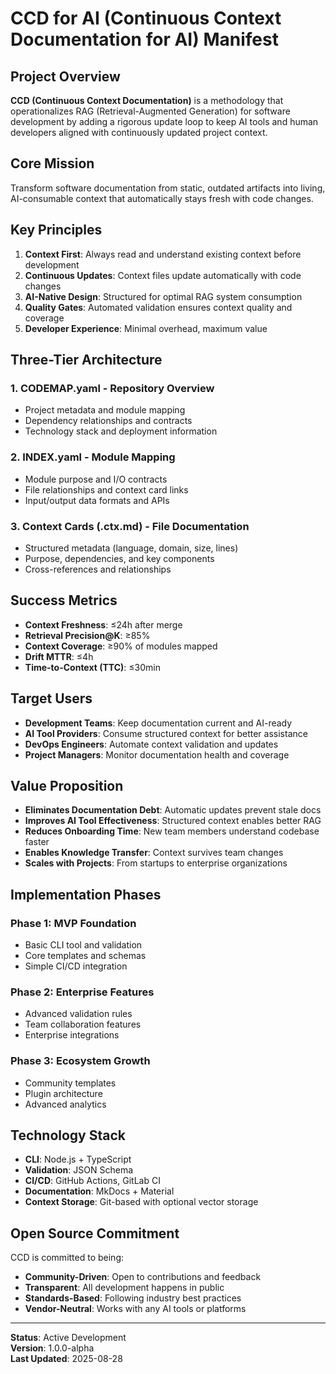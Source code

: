 # CCD for AI (Continuous Context Documentation for AI) Manifest

## Project Overview

**CCD (Continuous Context Documentation)** is a methodology that operationalizes RAG (Retrieval-Augmented Generation) for software development by adding a rigorous update loop to keep AI tools and human developers aligned with continuously updated project context.

## Core Mission

Transform software documentation from static, outdated artifacts into living, AI-consumable context that automatically stays fresh with code changes.

## Key Principles

1. **Context First**: Always read and understand existing context before development
2. **Continuous Updates**: Context files update automatically with code changes
3. **AI-Native Design**: Structured for optimal RAG system consumption
4. **Quality Gates**: Automated validation ensures context quality and coverage
5. **Developer Experience**: Minimal overhead, maximum value

## Three-Tier Architecture

### 1. **CODEMAP.yaml** - Repository Overview
- Project metadata and module mapping
- Dependency relationships and contracts
- Technology stack and deployment information

### 2. **INDEX.yaml** - Module Mapping
- Module purpose and I/O contracts
- File relationships and context card links
- Input/output data formats and APIs

### 3. **Context Cards (.ctx.md)** - File Documentation
- Structured metadata (language, domain, size, lines)
- Purpose, dependencies, and key components
- Cross-references and relationships

## Success Metrics

- **Context Freshness**: ≤24h after merge
- **Retrieval Precision@K**: ≥85%
- **Context Coverage**: ≥90% of modules mapped
- **Drift MTTR**: ≤4h
- **Time-to-Context (TTC)**: ≤30min

## Target Users

- **Development Teams**: Keep documentation current and AI-ready
- **AI Tool Providers**: Consume structured context for better assistance
- **DevOps Engineers**: Automate context validation and updates
- **Project Managers**: Monitor documentation health and coverage

## Value Proposition

- **Eliminates Documentation Debt**: Automatic updates prevent stale docs
- **Improves AI Tool Effectiveness**: Structured context enables better RAG
- **Reduces Onboarding Time**: New team members understand codebase faster
- **Enables Knowledge Transfer**: Context survives team changes
- **Scales with Projects**: From startups to enterprise organizations

## Implementation Phases

### Phase 1: MVP Foundation
- Basic CLI tool and validation
- Core templates and schemas
- Simple CI/CD integration

### Phase 2: Enterprise Features
- Advanced validation rules
- Team collaboration features
- Enterprise integrations

### Phase 3: Ecosystem Growth
- Community templates
- Plugin architecture
- Advanced analytics

## Technology Stack

- **CLI**: Node.js + TypeScript
- **Validation**: JSON Schema
- **CI/CD**: GitHub Actions, GitLab CI
- **Documentation**: MkDocs + Material
- **Context Storage**: Git-based with optional vector storage

## Open Source Commitment

CCD is committed to being:
- **Community-Driven**: Open to contributions and feedback
- **Transparent**: All development happens in public
- **Standards-Based**: Following industry best practices
- **Vendor-Neutral**: Works with any AI tools or platforms

---

**Status**: Active Development  
**Version**: 1.0.0-alpha  
**Last Updated**: 2025-08-28

